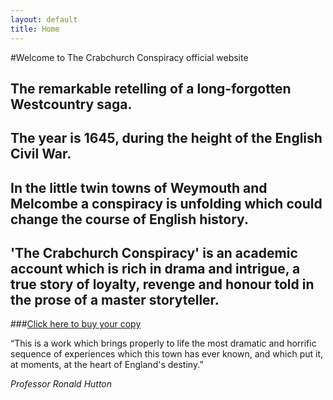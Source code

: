 ```yaml
---
layout: default
title: Home       
---
```


#Welcome to The Crabchurch Conspiracy official website

## The remarkable retelling of a long-forgotten Westcountry saga.

## The year is 1645, during the height of the English Civil War.

## In the little twin towns of Weymouth and Melcombe a conspiracy is unfolding which could change the course of English history.

## 'The Crabchurch Conspiracy' is an academic account which is rich in drama and intrigue, a true story of loyalty, revenge and honour told in the prose of a master storyteller.

###[Click here to buy your copy](http://crabchurch.co.uk/buy.html) 
 
“This is a work which brings properly to life the most dramatic and horrific sequence of experiences which this town has ever known, and which put it, at  moments, at the heart of England's destiny.”

_Professor Ronald Hutton_



